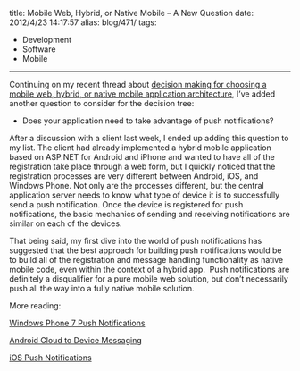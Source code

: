 title: Mobile Web, Hybrid, or Native Mobile – A New Question
date: 2012/4/23 14:17:57
alias: blog/471/
tags:
- Development
- Software
- Mobile
---
Continuing on my recent thread about [decision making for choosing a mobile web, hybrid, or native mobile application architecture](/Blog/Entry/470), I’ve added another question to consider for the decision tree:

* Does your application need to take advantage of push notifications?

After a discussion with a client last week, I ended up adding this question to my list. The client had already implemented a hybrid mobile application based on ASP.NET for Android and iPhone and wanted to have all of the registration take place through a web form, but I quickly noticed that the registration processes are very different between Android, iOS, and Windows Phone. Not only are the processes different, but the central application server needs to know what type of device it is to successfully send a push notification. Once the device is registered for push notifications, the basic mechanics of sending and receiving notifications are similar on each of the devices.

That being said, my first dive into the world of push notifications has suggested that the best approach for building push notifications would be to build all of the registration and message handling functionality as native mobile code, even within the context of a hybrid app.  Push notifications are definitely a disqualifier for a pure mobile web solution, but don’t necessarily push all the way into a fully native mobile solution.

More reading:

[Windows Phone 7 Push Notifications](http://msdn.microsoft.com/en-us/library/ff402558/)

[Android Cloud to Device Messaging](https://developers.google.com/android/c2dm/)

[iOS Push Notifications](https://developer.apple.com/appstore/push-notifications/index.html)